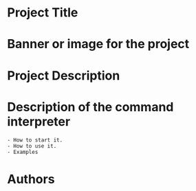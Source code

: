 # Project Title
# Banner or image for the project

# Project Description

# Description of the command interpreter
	- How to start it.
	- How to use it.
	- Examples

# Authors
